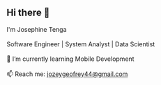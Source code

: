 ## Hi there 👋

I'm Josephine Tenga
<br>
<br>
Software Engineer | System Analyst | Data Scientist
<br>
<br>
🌱 I’m currently learning Mobile Development
<br>
<br>
📫 Reach me: jozeygeofrey44@gmail.com
<!--
- 🔭 I’m currently working on ...
- 👯 I’m looking to collaborate on ...
- 🤔 I’m looking for help with ...
- 💬 Ask me about ...
- 😄 Pronouns: ...
- ⚡ Fun fact: ...
-->
